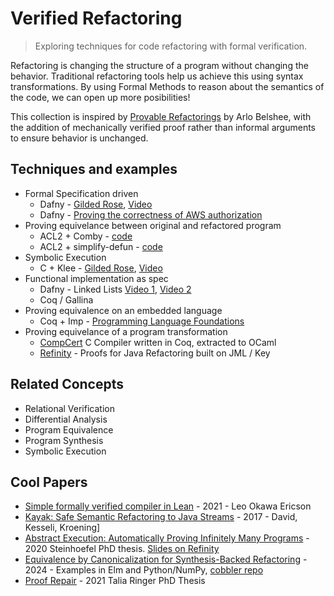 # Verified Refactoring
> Exploring techniques for code refactoring with formal verification.

Refactoring is changing the structure of a program without changing the behavior. Traditional refactoring tools help us achieve this using syntax transformations. By using Formal Methods to reason about the semantics of the code, we can open up more posibilities!

This collection is inspired by [Provable Refactorings](https://github.com/digdeeproots/provable-refactorings) by Arlo Belshee, with the addition of mechanically verified proof rather than informal arguments to ensure behavior is unchanged.

## Techniques and examples
* Formal Specification driven
  * Dafny - [Gilded Rose](https://github.com/raymyers/gilded-rose-dafny), [Video](https://youtu.be/XNIdKXQ56o4)
  * Dafny - [Proving the correctness of AWS authorization](https://www.youtube.com/watch?v=oshxAJGrwMU)
* Proving equivelance between original and refactored program
  * ACL2 + Comby - [code](./examples/acl2/comby-script)
  * ACL2 + simplify-defun - [code](./examples/acl2/simplify-defun)
* Symbolic Execution
  * C + Klee - [Gilded Rose](https://github.com/raymyers/gilded-rose-c-symbolic-execution), [Video](https://youtu.be/_7RXQE-pCMo)
* Functional implementation as spec
  * Dafny - Linked Lists [Video 1]([https://youtu.be/dUoyPxSfKHU](https://youtu.be/zDu4SA5T4SI)), [Video 2](https://youtu.be/dUoyPxSfKHU) 
  * Coq / Gallina
* Proving equivalence on an embedded language
  * Coq + Imp - [Programming Language Foundations](https://softwarefoundations.cis.upenn.edu/plf-current/Equiv.html)
* Proving equivelance of a program transformation
  * [CompCert](https://compcert.org/compcert-C.html) C Compiler written in Coq, extracted to OCaml
  * [Refinity](https://www.dominic-steinhoefel.de/talk/how-to-prove-the-correctness-of-refactoring-rules/how-to-prove-the-correctness-of-refactoring-rules.pdf) - Proofs for Java Refactoring built on JML / Key

## Related Concepts

* Relational Verification
* Differential Analysis
* Program Equivalence
* Program Synthesis
* Symbolic Execution

## Cool Papers
* [Simple formally verified compiler
in Lean](https://uu.diva-portal.org/smash/get/diva2:1613286/FULLTEXT01.pdf) - 2021 - Leo Okawa Ericson
* [Kayak: Safe Semantic Refactoring to Java Streams](https://arxiv.org/pdf/1712.07388) - 2017 - David, Kesseli, Kroening]
* [Abstract Execution: Automatically Proving Infinitely Many Programs](https://www.dominic-steinhoefel.de/publication/steinhoefel-20-2) - 2020 Steinhoefel PhD thesis. [Slides on Refinity](https://www.dominic-steinhoefel.de/talk/how-to-prove-the-correctness-of-refactoring-rules/how-to-prove-the-correctness-of-refactoring-rules.pdf)
* [Equivalence by Canonicalization for Synthesis-Backed Refactoring](https://www.youtube.com/watch?v=sK_C0tEYT84) - 2024 - Examples in Elm and Python/NumPy, [cobbler repo](https://github.com/justinlubin/cobbler)
* [Proof Repair](https://homes.cs.washington.edu/~djg/theses/ringer_dissertation.pdf) - 2021 Talia Ringer PhD Thesis
